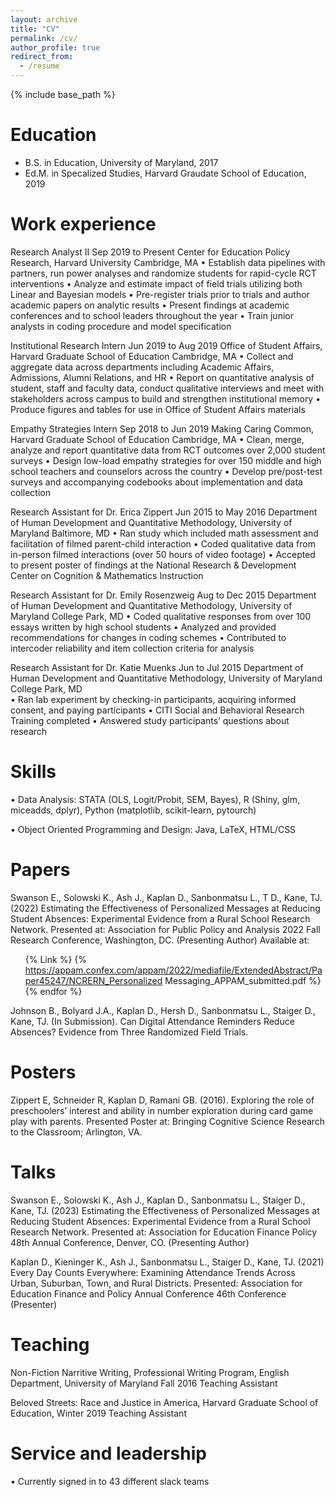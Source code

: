 ```yaml
---
layout: archive
title: "CV"
permalink: /cv/
author_profile: true
redirect_from:
  - /resume
---
```


{% include base_path %}

Education
======
* B.S. in Education, University of Maryland, 2017
* Ed.M. in Specalized Studies, Harvard Graudate School of Education, 2019

Work experience
======
Research Analyst II	            		   					           		           Sep 2019 to Present
Center for Education Policy Research, Harvard University 	Cambridge, MA
  •	Establish data pipelines with partners, run power analyses and randomize students for rapid-cycle RCT interventions
  •	Analyze and estimate impact of field trials utilizing both Linear and Bayesian models
  •	Pre-register trials prior to trials and author academic papers on analytic results 
  •	Present findings at academic conferences and to school leaders throughout the year
  •	Train junior analysts in coding procedure and model specification

Institutional Research Intern            								       Jun 2019 to Aug 2019
Office of Student Affairs, Harvard Graduate School of Education	Cambridge, MA
  •	Collect and aggregate data across departments including Academic Affairs, Admissions, Alumni Relations, and HR
  •	Report on quantitative analysis of student, staff and faculty data, conduct qualitative interviews and meet with stakeholders across campus to build and strengthen institutional memory
  •	Produce figures and tables for use in Office of Student Affairs materials

Empathy Strategies Intern	            								        Sep 2018 to Jun 2019
Making Caring Common, Harvard Graduate School of Education 	Cambridge, MA
  •	Clean, merge, analyze and report quantitative data from RCT outcomes over 2,000 student surveys
  •	Design low-load empathy strategies for over 150 middle and high school teachers and counselors across the country
  •	Develop pre/post-test surveys and accompanying codebooks about implementation and data collection

Research Assistant for Dr. Erica Zippert								       Jun 2015 to May 2016
Department of Human Development and Quantitative Methodology, University of Maryland	   Baltimore, MD
  •	Ran study which included math assessment and facilitation of filmed parent-child interaction
  •	Coded qualitative data from in-person filmed interactions (over 50 hours of video footage)
  •	Accepted to present poster of findings at the National Research & Development Center on Cognition & Mathematics Instruction                    

Research Assistant for Dr. Emily Rosenzweig							      	 Aug to Dec 2015
Department of Human Development and Quantitative Methodology, University of Maryland 		             College Park, MD
  •	Coded qualitative responses from over 100 essays written by high school students
  •	Analyzed and provided recommendations for changes in coding schemes
  •	Contributed to intercoder reliability and item collection criteria for analysis

Research Assistant for Dr. Katie Muenks   								    Jun to Jul 2015
Department of Human Development and Quantitative Methodology, University of Maryland 	 College Park, MD                                
  •	Ran lab experiment by checking-in participants, acquiring informed consent, and paying participants
  •	CITI Social and Behavioral Research Training completed
  •	Answered study participants’ questions about research


  
Skills
======
  • Data Analysis: STATA (OLS, Logit/Probit, SEM, Bayes), R (Shiny, glm, miceadds, dplyr), Python (matplotlib, scikit-learn, pytourch)

  • Object Oriented Programming and Design: Java, LaTeX, HTML/CSS


Papers
======

Swanson E., Solowski K., Ash J., Kaplan D., Sanbonmatsu L., T D., Kane, TJ. (2022) Estimating the Effectiveness of Personalized Messages at Reducing Student Absences: Experimental Evidence from a Rural School Research Network. Presented at: Association for Public Policy and Analysis 2022 Fall Research Conference, Washington, DC. (Presenting Author) Available at:  <ul>{% Link %}
    {%  https://appam.confex.com/appam/2022/mediafile/ExtendedAbstract/Paper45247/NCRERN_Personalized Messaging_APPAM_submitted.pdf %}
  {% endfor %}</ul>
 
Johnson B., Bolyard J.A., Kaplan D., Hersh D., Sanbonmatsu L., Staiger D., Kane, TJ. (In Submission). Can Digital Attendance Reminders Reduce Absences? Evidence from Three Randomized Field Trials. 



Posters
======

Zippert E, Schneider R, Kaplan D, Ramani GB. (2016). Exploring the role of preschoolers’ interest and ability in number exploration during card game play with parents. Presented Poster at: Bringing Cognitive Science Research to the Classroom; Arlington, VA.
  
Talks
======

Swanson E., Solowski K., Ash J., Kaplan D., Sanbonmatsu L., Staiger D., Kane, TJ. (2023) Estimating the Effectiveness of Personalized Messages at Reducing Student Absences: Experimental Evidence from a Rural School Research Network. Presented at: Association for Education Finance Policy 48th Annual Conference, Denver, CO. (Presenting Author)

Kaplan D., Kieninger K., Ash J., Sanbonmatsu L., Staiger D., Kane, TJ. (2021) Every Day Counts Everywhere: Examining Attendance Trends Across Urban, Suburban, Town, and Rural Districts. Presented: Association for Education Finance and Policy Annual Conference 46th Conference (Presenter)
  
Teaching
======

Non-Fiction Narritive Writing, Professional Writing Program, English Department, University of Maryland      Fall 2016
Teaching Assistant

Beloved Streets: Race and Justice in America, Harvard Graduate School of Education, Winter 2019
Teaching Assistant
 

Service and leadership
======
• Currently signed in to 43 different slack teams

